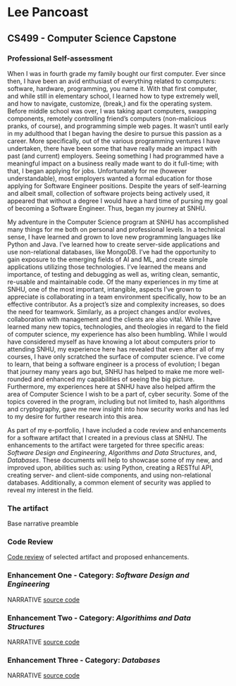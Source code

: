 # Lee Pancoast

## CS499 - Computer Science Capstone


### Professional Self-assessment

When I was in fourth grade my family bought our first computer. Ever since then, I have been an avid enthusiast of everything related to computers: software, hardware, programming, you name it. With that first computer, and while still in elementary school, I learned how to type extremely well, and how to navigate, customize, (break,) and fix the operating system. Before middle school was over, I was taking apart computers, swapping components, remotely controlling friend’s computers (non-malicious pranks, of course), and programming simple web pages. It wasn’t until early in my adulthood that I began having the desire to pursue this passion as a career. More specifically, out of the various programming ventures I have undertaken, there have been some that have really made an impact with past (and current) employers. Seeing something I had programmed have a meaningful impact on a business really made want to do it full-time; with that, I began applying for jobs. Unfortunately for me (however understandable), most employers wanted a formal education for those applying for Software Engineer positions. Despite the years of self-learning and albeit small, collection of software projects being actively used, it appeared that without a degree I would have a hard time of pursing my goal of becoming a Software Engineer. Thus, began my journey at SNHU.

My adventure in the Computer Science program at SNHU has accomplished many things for me both on personal and professional levels. In a technical sense, I have learned and grown to love new programming languages like Python and Java. I’ve learned how to create server-side applications and use non-relational databases, like MongoDB. I’ve had the opportunity to gain exposure to the emerging fields of AI and ML, and create simple applications utilizing those technologies. I’ve learned the means and importance, of testing and debugging as well as, writing clean, semantic, re-usable and maintainable code. Of the many experiences in my time at SNHU, one of the most important, intangible, aspects I’ve grown to appreciate is collaborating in a team environment specifically, how to be an effective contributor. As a project’s size and complexity increases, so does the need for teamwork. Similarly, as a project changes and/or evolves, collaboration with management and the clients are also vital. While I have learned many new topics, technologies, and theologies in regard to the field of computer science, my experience has also been humbling. While I would have considered myself as have knowing a lot about computers prior to attending SNHU, my experience here has revealed that even after all of my courses, I have only scratched the surface of computer science.  I’ve come to learn, that being a software engineer is a process of evolution; I began that journey many years ago but, SNHU has helped to make me more well-rounded and enhanced my capabilities of seeing the big picture. Furthermore, my experiences here at SNHU have also helped affirm the area of Computer Science I wish to be a part of, cyber security. Some of the topics covered in the program, including but not limited to, hash algorithms and cryptography, gave me new insight into how security works and has led to my desire for further research into this area.

As part of my e-portfolio, I have included a code review and enhancements for a software artifact that I created in a previous class at SNHU. The enhancements to the artifact were targeted for three specific areas: _Software Design and Engineering_, _Algorithms and Data Structures_, and, _Databases_. These documents will help to showcase some of my new, and improved upon, abilities such as: using Python, creating a RESTful API, creating server- and client-side components, and using non-relational databases. Additionally, a common element of security was applied to reveal my interest in the field.


### The artifact
Base narrative preamble

### Code Review
[Code review](https://github.com/ltpancoast/ltpancoast.github.io/edit/master/CodeReview.mov) of selected artifact and proposed enhancements.

### Enhancement One - Category: _Software Design and Engineering_
NARRATIVE
[source code](https://github.com/ltpancoast/ltpancoast.github.io/edit/master/enhancedFinalREST.py)

### Enhancement Two - Category: _Algorithims and Data Structures_
NARRATIVE
[source code](https://github.com/ltpancoast/ltpancoast.github.io/edit/master/enhancedFinalREST.py)

### Enhancement Three - Category: _Databases_
NARRATIVE
[source code](https://github.com/ltpancoast/ltpancoast.github.io/edit/master/index.html) 
